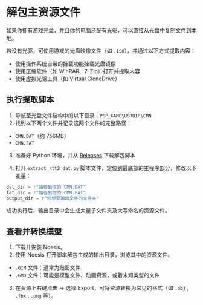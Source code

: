 # 解包主资源文件

如果你拥有游戏光盘，并且你的电脑还配有光驱，可以直接从光盘中复制文件到本地。

若没有光驱，可使用游戏的光盘映像文件（如 `.ISO`），并通过以下方式提取内容：

- 使用操作系统自带的挂载功能挂载光盘镜像
- 使用压缩软件（如 WinRAR、7-Zip）打开并提取内容
- 使用虚拟光驱工具（如 Virtual CloneDrive）

## 执行提取脚本

1. 导航至光盘文件结构中的以下目录：`PSP_GAME\USRDIR\CMN`
2. 找到以下两个文件并记录这两个文件的完整路径：
- `CMN.DAT`（约 756MB）
- `CMN.FAT`

3. 准备好 Python 环境，并从 [Releases](https://github.com/BLACKujira/RTF2ModdingGuide/releases) 下载解包脚本

1. 打开 `extract_rtt2_dat.py` 脚本文件，定位到最底部的主程序部分，修改以下变量：

```python
dat_dir = r"路径到你的 CMN.DAT"
fat_dir = r"路径到你的 CMN.FAT"
output_dir = r"你想要输出文件的文件夹"
```

成功执行后，输出目录中会生成大量子文件夹及大写命名的资源文件。

## 查看并转换模型

1. 下载并安装 Noesis。
2. 使用 Noesis 打开脚本解包生成的输出目录，浏览其中的资源文件。
- `.GIM` 文件：通常为贴图文件
- `.GMO` 文件：可能是模型文件、动画资源，或着未知类型的文件
3. 在资源上右键点击 → 选择 Export，可将资源转换为常见的格式（如 `.obj` , `.fbx` , `.png` 等）。